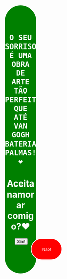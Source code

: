 
<!DOCTYPE html>

<html>
<head>
  <meta http-equiv="CONTENT-TYPE" content="text/html; charset=UTF-8">
  <title>Te amo</title>
  <style>
  
 
  body{
    background-color: pink;
  }
  .painel{
    margin: auto;
    background-color: white;
    width: 500px;
    height: 800px;
    border-radius: 50px;
    text-align: center;
    padding-top: 50px;
    font-family:'Franklin Gothic Medium', Arial, sans-serif;
  }
  #sim{
    text-align: center;
    height: 70px;
    width: 100px;
    background-color: green;
    border: 2px solid white;
    border-radius: 100px;
    color: white;
    margin-left: -95px;
    
    
  }
 #nao{
   position: absolute;
   height: 70px;
    width: 100px;
    background-color: red;
    border: 2px solid white;
    border-radius: 100px;
    color: white;
   margin-left: 10px;
 }
  </style>



<div class="painel"> <h1>
  
  
    O SEU SORRISO É UMA OBRA DE ARTE TÃO PERFEITA QUE ATÉ VAN GOGH BATERIA PALMAS!❤
   
  </h1><h1>Aceita namorar comigo?❤</h1>
  
  
  <img src="https://tenor.com/pt-BR/view/hinata-naruto-kiss-kissing-sweet-gif-17077533.gif" alt="">
  <button id="sim" onclick="parabens()"> Sim! </button>
  <button onclick="fuja()" id="nao"> Não! </button>
  
  </div>  

 <script>
function fuja(){
  var botaoNao = document.getElementById("nao")
  
  var larguraJanela = window.innerWidth;
  var alturaJanela = window.innerHeight;
  
  var maxX = larguraJanela - botaoNao.offsetWidth;
  var maxY = alturaJanela - botaoNao.offsetHeight;
  
  var aleatorioX = Math.floor(Math.random() * maxX);
  var aleatorioY = Math.floor(Math.random() * maxY);
  
  botaoNao.style.left = aleatorioX + "px";
  botaoNao.style.top = aleatorioY + "px";
}

function parabens(){
  alert("Não acredito que você aceitou. Saiba que eu fico muito feliz com isso, pois desde o dia em que te vi, eu me apaixonei por você. O conforto que sinto quando estamos em silêncio, juntinhos, me faz amar o pequeno universo que construímos para nós. Quero estar com você a cada momento. TE AMOO!")
}

</script>
</div>
</head>
<body>
</body>
</html>

